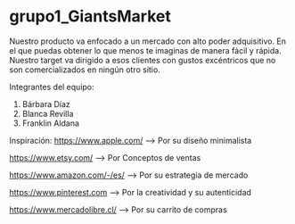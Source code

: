 # grupo1_GiantsMarket
Nuestro producto va enfocado a un mercado con alto poder adquisitivo. En el que puedas obtener lo que menos te imaginas de manera fácil y rápida.
Nuestro target va dirigido a esos clientes con gustos excéntricos que no son comercializados en ningún otro sitio.

Integrantes del equipo:
1. Bárbara Díaz
2. Blanca Revilla
3. Franklin Aldana

Inspiración:
https://www.apple.com/ --> Por su diseño minimalista

https://www.etsy.com/ --> Por Conceptos de ventas

https://www.amazon.com/-/es/ --> Por su estrategia de mercado

https://www.pinterest.com --> Por la creatividad y su autenticidad

https://www.mercadolibre.cl/ --> Por su carrito de compras



